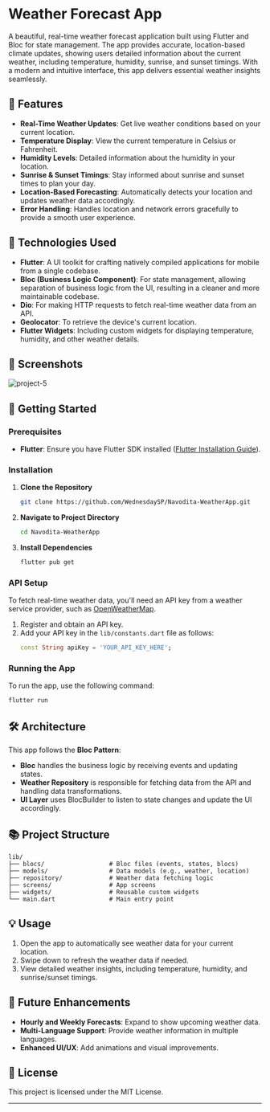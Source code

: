 

# Weather Forecast App

A beautiful, real-time weather forecast application built using Flutter and Bloc for state management. The app provides accurate, location-based climate updates, showing users detailed information about the current weather, including temperature, humidity, sunrise, and sunset timings. With a modern and intuitive interface, this app delivers essential weather insights seamlessly.

## 🌟 Features

- **Real-Time Weather Updates**: Get live weather conditions based on your current location.
- **Temperature Display**: View the current temperature in Celsius or Fahrenheit.
- **Humidity Levels**: Detailed information about the humidity in your location.
- **Sunrise & Sunset Timings**: Stay informed about sunrise and sunset times to plan your day.
- **Location-Based Forecasting**: Automatically detects your location and updates weather data accordingly.
- **Error Handling**: Handles location and network errors gracefully to provide a smooth user experience.

## 🔧 Technologies Used

- **Flutter**: A UI toolkit for crafting natively compiled applications for mobile from a single codebase.
- **Bloc (Business Logic Component)**: For state management, allowing separation of business logic from the UI, resulting in a cleaner and more maintainable codebase.
- **Dio**: For making HTTP requests to fetch real-time weather data from an API.
- **Geolocator**: To retrieve the device's current location.
- **Flutter Widgets**: Including custom widgets for displaying temperature, humidity, and other weather details.

## 📲 Screenshots

![project-5](https://github.com/user-attachments/assets/bff67c44-b5c4-428a-9865-785bb155f5bc)


## 🚀 Getting Started

### Prerequisites

- **Flutter**: Ensure you have Flutter SDK installed ([Flutter Installation Guide](https://flutter.dev/docs/get-started/install)).

### Installation

1. **Clone the Repository**
   ```bash
   git clone https://github.com/WednesdaySP/Navodita-WeatherApp.git
   ```
2. **Navigate to Project Directory**
   ```bash
   cd Navodita-WeatherApp
   ```
3. **Install Dependencies**
   ```bash
   flutter pub get
   ```

### API Setup

To fetch real-time weather data, you'll need an API key from a weather service provider, such as [OpenWeatherMap](https://openweathermap.org/api).

1. Register and obtain an API key.
2. Add your API key in the `lib/constants.dart` file as follows:
   ```dart
   const String apiKey = 'YOUR_API_KEY_HERE';
   ```

### Running the App

To run the app, use the following command:

```bash
flutter run
```

## 🛠 Architecture

This app follows the **Bloc Pattern**:
- **Bloc** handles the business logic by receiving events and updating states.
- **Weather Repository** is responsible for fetching data from the API and handling data transformations.
- **UI Layer** uses BlocBuilder to listen to state changes and update the UI accordingly.

## 📚 Project Structure

```
lib/
├── blocs/                  # Bloc files (events, states, blocs)
├── models/                 # Data models (e.g., weather, location)
├── repository/             # Weather data fetching logic
├── screens/                # App screens
├── widgets/                # Reusable custom widgets
└── main.dart               # Main entry point
```

## 💡 Usage

1. Open the app to automatically see weather data for your current location.
2. Swipe down to refresh the weather data if needed.
3. View detailed weather insights, including temperature, humidity, and sunrise/sunset timings.

## 📌 Future Enhancements

- **Hourly and Weekly Forecasts**: Expand to show upcoming weather data.
- **Multi-Language Support**: Provide weather information in multiple languages.
- **Enhanced UI/UX**: Add animations and visual improvements.

## 📄 License

This project is licensed under the MIT License.

---

